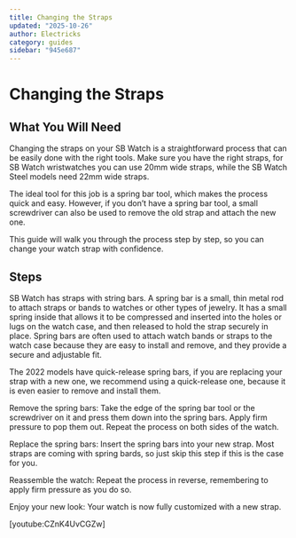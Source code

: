 ```yaml
---
title: Changing the Straps
updated: "2025-10-26"
author: Electricks
category: guides
sidebar: "945e687"
---
```


# Changing the Straps

## What You Will Need

Changing the straps on your SB Watch is a straightforward process that can be easily done with the right tools. Make sure you have the right straps, for SB Watch wristwatches you can use 20mm wide straps, while the SB Watch Steel models need 22mm wide straps.

The ideal tool for this job is a spring bar tool, which makes the process quick and easy. However, if you don’t have a spring bar tool, a small screwdriver can also be used to remove the old strap and attach the new one.

This guide will walk you through the process step by step, so you can change your watch strap with confidence.

## Steps

SB Watch has straps with string bars. A spring bar is a small, thin metal rod to attach straps or bands to watches or other types of jewelry. It has a small spring inside that allows it to be compressed and inserted into the holes or lugs on the watch case, and then released to hold the strap securely in place. Spring bars are often used to attach watch bands or straps to the watch case because they are easy to install and remove, and they provide a secure and adjustable fit.

The 2022 models have quick-release spring bars, if you are replacing your strap with a new one, we recommend using a quick-release one, because it is even easier to remove and install them.

Remove the spring bars: Take the edge of the spring bar tool or the screwdriver on it and press them down into the spring bars. Apply firm pressure to pop them out. Repeat the process on both sides of the watch.

Replace the spring bars: Insert the spring bars into your new strap. Most straps are coming with spring bards, so just skip this step if this is the case for you.

Reassemble the watch: Repeat the process in reverse, remembering to apply firm pressure as you do so.

Enjoy your new look: Your watch is now fully customized with a new strap.

[youtube:CZnK4UvCGZw]